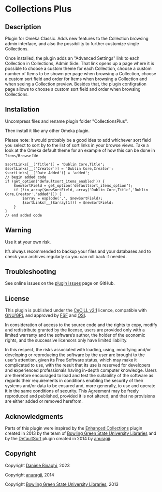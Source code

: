 # Collections Plus

## Description

Plugin for Omeka Classic. Adds new features to the Collection browsing admin interface, and also the possibility to further customize single Collections.

Once installed, the plugin adds an "Advanced Settings" link to each Collection in Collections, Admin Side. That link opens up a page where it is possible to choose a custom theme for each Collection, choose a custom number of Items to be shown per page when browsing a Collection, choose a custom sort field and order for Items when browsing a Collection and when seeing a Collection preview. Besides that, the plugin configration page allows to choose a custom sort field and order when browsing Collections.

## Installation
Uncompress files and rename plugin folder "CollectionsPlus".

Then install it like any other Omeka plugin.

Please note: it would probably be a good idea to add whichever sort field you select to sort by to the list of sort links in your browse views. Take a look at the Omeka default theme for an example of how this can be done in `Items/Browse` file:

	$sortLinks[__('Title')] = 'Dublin Core,Title';
	$sortLinks[__('Creator')] = 'Dublin Core,Creator';
	$sortLinks[__('Date Added')] = 'added';
	// begin added code
	if (get_option('defaultsort_items_enabled')) {
		$newSortField = get_option('defaultsort_items_option');
		if (!in_array($newSortField, array('Dublin Core,Title','Dublin Core,Creator','added'))) {
			$array = explode(',', $newSortField);
			$sortLinks[__($array[1])] = $newSortField;
		}
	}
	// end added code

## Warning
Use it at your own risk.

It’s always recommended to backup your files and your databases and to check your archives regularly so you can roll back if needed.

## Troubleshooting
See online issues on the <a href="https://github.com/DBinaghi/plugin-CollectionsPlus/issues" target="_blank">plugin issues</a> page on GitHub.


## License
This plugin is published under the <a href="https://www.cecill.info/licences/Licence_CeCILL_V2.1-en.html" target="_blank">CeCILL v2.1</a> licence, compatible with <a href="https://www.gnu.org/licenses/gpl-3.0.html" target="_blank">GNU/GPL</a> and approved by <a href="https://www.fsf.org/" target="_blank">FSF</a> and <a href="http://opensource.org/" target="_blank">OSI</a>.

In consideration of access to the source code and the rights to copy, modify and redistribute granted by the license, users are provided only with a limited warranty and the software’s author, the holder of the economic rights, and the successive licensors only have limited liability.

In this respect, the risks associated with loading, using, modifying and/or developing or reproducing the software by the user are brought to the user’s attention, given its Free Software status, which may make it complicated to use, with the result that its use is reserved for developers and experienced professionals having in-depth computer knowledge. Users are therefore encouraged to load and test the suitability of the software as regards their requirements in conditions enabling the security of their systems and/or data to be ensured and, more generally, to use and operate it in the same conditions of security. This Agreement may be freely reproduced and published, provided it is not altered, and that no provisions are either added or removed herefrom.

## Acknowledgments
Parts of this plugin were inspired by the [Enhanced Collections](https://github.com/BGSU-LITS/Enhanced-Collections-Plugin) plugin created in 2013 by the team of [Bowling Green State University Libraries](http://ul2.bgsu.edu/labs/) and by the [DefaultSort](https://github.com/anuragji/DefaultSort) plugin created in 2014 by [anuragji](https://github.com/anuragji).

## Copyright
Copyright [Daniele Binaghi](https://github.com/DBinaghi), 2023

Copyright [anuragji](https://github.com/anuragji), 2014

Copyright [Bowling Green State University Libraries](http://ul2.bgsu.edu/labs/), 2013
